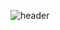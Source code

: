 ![header](https://capsule-render.vercel.app/api?type=shark&color=B2EFE0&text=🐵+소프트웨어학과+Jo+Eun-bi+🐵&fontSize=30&fontColor=000000&animation=fadeIn)

